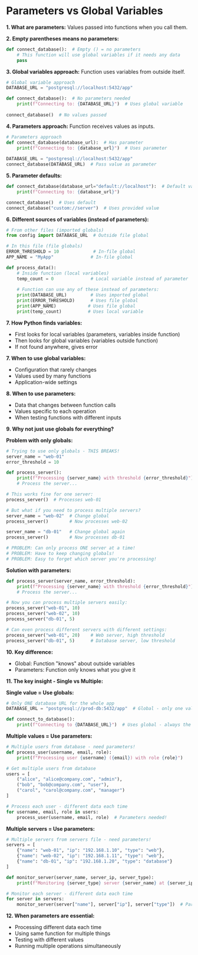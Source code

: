 # Parameters vs Global Variables

**1. What are parameters:**
Values passed into functions when you call them.

**2. Empty parentheses means no parameters:**
```python
def connect_database():  # Empty () = no parameters
    # This function will use global variables if it needs any data
    pass
```

**3. Global variables approach:**
Function uses variables from outside itself.

```python
# Global variable approach
DATABASE_URL = "postgresql://localhost:5432/app"

def connect_database():  # No parameters needed
    print(f"Connecting to: {DATABASE_URL}")  # Uses global variable
    
connect_database()  # No values passed
```

**4. Parameters approach:**
Function receives values as inputs.

```python
# Parameters approach
def connect_database(database_url):  # Has parameter
    print(f"Connecting to: {database_url}")  # Uses parameter
    
DATABASE_URL = "postgresql://localhost:5432/app"
connect_database(DATABASE_URL)  # Pass value as parameter
```

**5. Parameter defaults:**
```python
def connect_database(database_url="default://localhost"):  # Default value
    print(f"Connecting to: {database_url}")

connect_database()  # Uses default
connect_database("custom://server")  # Uses provided value
```

**6. Different sources of variables (instead of parameters):**

```python
# From other files (imported globals)
from config import DATABASE_URL  # Outside file global

# In this file (file globals)  
ERROR_THRESHOLD = 10             # In-file global
APP_NAME = "MyApp"              # In-file global

def process_data():
    # Inside function (local variables)
    temp_count = 0              # Local variable instead of parameter
    
    # Function can use any of these instead of parameters:
    print(DATABASE_URL)         # Uses imported global
    print(ERROR_THRESHOLD)      # Uses file global  
    print(APP_NAME)            # Uses file global
    print(temp_count)          # Uses local variable
```

**7. How Python finds variables:**
- First looks for local variables (parameters, variables inside function)
- Then looks for global variables (variables outside function)
- If not found anywhere, gives error

**7. When to use global variables:**
- Configuration that rarely changes
- Values used by many functions
- Application-wide settings

**8. When to use parameters:**
- Data that changes between function calls
- Values specific to each operation
- When testing functions with different inputs

**9. Why not just use globals for everything?**

**Problem with only globals:**
```python
# Trying to use only globals - THIS BREAKS!
server_name = "web-01"
error_threshold = 10

def process_server():
    print(f"Processing {server_name} with threshold {error_threshold}")
    # Process the server...

# This works fine for one server:
process_server()  # Processes web-01

# But what if you need to process multiple servers?
server_name = "web-02"  # Change global
process_server()        # Now processes web-02

server_name = "db-01"   # Change global again  
process_server()        # Now processes db-01

# PROBLEM: Can only process ONE server at a time!
# PROBLEM: Have to keep changing globals!
# PROBLEM: Easy to forget which server you're processing!
```

**Solution with parameters:**
```python
def process_server(server_name, error_threshold):
    print(f"Processing {server_name} with threshold {error_threshold}")
    # Process the server...

# Now you can process multiple servers easily:
process_server("web-01", 10)
process_server("web-02", 10)  
process_server("db-01", 5)

# Can even process different servers with different settings:
process_server("web-01", 20)    # Web server, high threshold
process_server("db-01", 5)      # Database server, low threshold
```

**10. Key difference:**
- Global: Function "knows" about outside variables
- Parameters: Function only knows what you give it

**11. The key insight - Single vs Multiple:**

**Single value = Use globals:**
```python
# Only ONE database URL for the whole app
DATABASE_URL = "postgresql://prod-db:5432/app"  # Global - only one value

def connect_to_database():
    print(f"Connecting to {DATABASE_URL}")  # Uses global - always the same
```

**Multiple values = Use parameters:**
```python
# Multiple users from database - need parameters!
def process_user(username, email, role):
    print(f"Processing user {username} ({email}) with role {role}")

# Get multiple users from database
users = [
    ("alice", "alice@company.com", "admin"),
    ("bob", "bob@company.com", "user"), 
    ("carol", "carol@company.com", "manager")
]

# Process each user - different data each time
for username, email, role in users:
    process_user(username, email, role)  # Parameters needed!
```

**Multiple servers = Use parameters:**
```python
# Multiple servers from servers file - need parameters!
servers = [
    {"name": "web-01", "ip": "192.168.1.10", "type": "web"},
    {"name": "web-02", "ip": "192.168.1.11", "type": "web"},
    {"name": "db-01", "ip": "192.168.1.20", "type": "database"}
]

def monitor_server(server_name, server_ip, server_type):
    print(f"Monitoring {server_type} server {server_name} at {server_ip}")

# Monitor each server - different data each time  
for server in servers:
    monitor_server(server["name"], server["ip"], server["type"])  # Parameters needed!
```

**12. When parameters are essential:**
- Processing different data each time
- Using same function for multiple things
- Testing with different values
- Running multiple operations simultaneously 